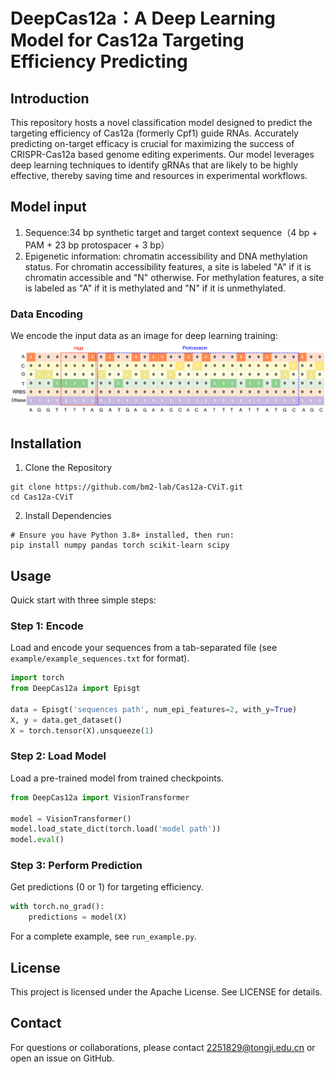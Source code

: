 # DeepCas12a：A Deep Learning Model for Cas12a Targeting Efficiency Predicting
## Introduction
This repository hosts a novel classification model designed to predict the targeting efficiency of Cas12a (formerly Cpf1) guide RNAs. Accurately predicting on-target efficacy is crucial for maximizing the success of CRISPR-Cas12a based genome editing experiments. Our model leverages deep learning techniques to identify gRNAs that are likely to be highly effective, thereby saving time and resources in experimental workflows.
## Model input
1. Sequence:34 bp synthetic target and target context sequence（4 bp + PAM + 23 bp protospacer + 3 bp）
2. Epigenetic information: chromatin accessibility and DNA methylation status. For chromatin accessibility features, a site is labeled "A" if it is chromatin accessible and "N" otherwise. For methylation features, a site is labeled as "A" if it is methylated and "N" if it is unmethylated.
### Data Encoding
We encode the input data as an image for deep learning training:
![我的图片](./images/encoding.png)
## Installation
1. Clone the Repository
```
git clone https://github.com/bm2-lab/Cas12a-CViT.git
cd Cas12a-CViT
```
2. Install Dependencies
```
# Ensure you have Python 3.8+ installed, then run:
pip install numpy pandas torch scikit-learn scipy
```
## Usage
Quick start with three simple steps:

### Step 1: Encode
Load and encode your sequences from a tab-separated file (see `example/example_sequences.txt` for format).
```python
import torch
from DeepCas12a import Episgt

data = Episgt('sequences path', num_epi_features=2, with_y=True)
X, y = data.get_dataset()
X = torch.tensor(X).unsqueeze(1)
```

### Step 2: Load Model
Load a pre-trained model from trained checkpoints.
```python
from DeepCas12a import VisionTransformer

model = VisionTransformer()
model.load_state_dict(torch.load('model path'))
model.eval()
```

### Step 3: Perform Prediction
Get predictions (0 or 1) for targeting efficiency.
```python
with torch.no_grad():
    predictions = model(X)
```

For a complete example, see `run_example.py`.
## License
This project is licensed under the Apache License. See LICENSE for details.
## Contact
For questions or collaborations, please contact 2251829@tongji.edu.cn or open an issue on GitHub.
